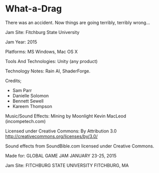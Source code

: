 # What-a-Drag
There was an accident. Now things are going terribly, terribly wrong...

Jam Site: Fitchburg State University

Jam Year: 2015

Platforms: MS Windows, Mac OS X

Tools And Technologies: Unity (any product)

Technology Notes: Rain AI, ShaderForge.

Credits;
 * Sam Parr
 * Danielle Solomon
 * Bennett Sewell
 * Kareem Thompson
 
Music/Sound Effects: Mining by Moonlight Kevin MacLeod (incompetech.com)

Licensed under Creative Commons: By Attribution 3.0
http://creativecommons.org/licenses/by/3.0/

Sound effects from SoundBible.com licensed under Creative Commons.

Made for: GLOBAL GAME JAM JANUARY 23-25, 2015

Jam Site: FITCHBURG STATE UNIVERSITY 
FITCHBURG, MA

